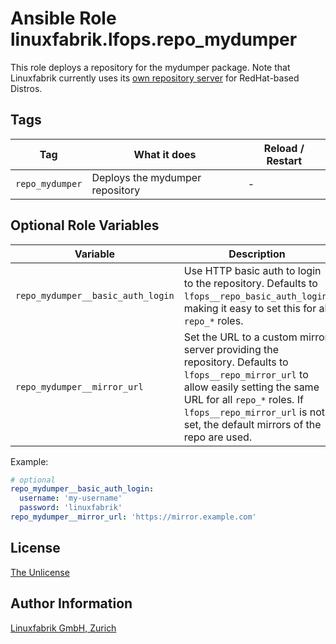 # Ansible Role linuxfabrik.lfops.repo_mydumper

This role deploys a repository for the mydumper package.
Note that Linuxfabrik currently uses its [own repository server](https://repo.linuxfabrik.ch/) for RedHat-based Distros.


## Tags

| Tag             | What it does                    | Reload / Restart |
| ---             | ------------                    | ---------------- |
| `repo_mydumper` | Deploys the mydumper repository | - |


## Optional Role Variables

| Variable | Description | Default Value |
| -------- | ----------- | ------------- |
| `repo_mydumper__basic_auth_login` | Use HTTP basic auth to login to the repository. Defaults to `lfops__repo_basic_auth_login`, making it easy to set this for all `repo_*` roles. | `{{ lfops__repo_basic_auth_login \| default("") }}` |
| `repo_mydumper__mirror_url` | Set the URL to a custom mirror server providing the repository. Defaults to `lfops__repo_mirror_url` to allow easily setting the same URL for all `repo_*` roles. If `lfops__repo_mirror_url` is not set, the default mirrors of the repo are used. | `'{{ lfops__repo_mirror_url | default("") }}'` |

Example:
```yaml
# optional
repo_mydumper__basic_auth_login:
  username: 'my-username'
  password: 'linuxfabrik'
repo_mydumper__mirror_url: 'https://mirror.example.com'
```


## License

[The Unlicense](https://unlicense.org/)


## Author Information

[Linuxfabrik GmbH, Zurich](https://www.linuxfabrik.ch)
